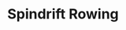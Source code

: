 ---
title: Spindrift Rowing
logo: " "
role: Co-Founder
startDate: 2007
website: 'https://www.spindriftrowing.com'
---